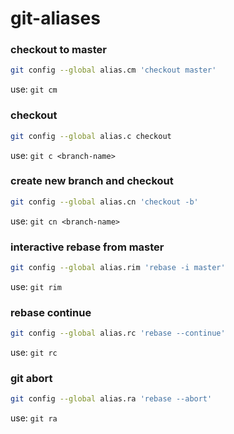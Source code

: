 # git-aliases

### checkout to master
```bash
git config --global alias.cm 'checkout master'
```
use: `git cm`

### checkout
```bash
git config --global alias.c checkout
```

use: `git c <branch-name>`

### create new branch and checkout
```bash
git config --global alias.cn 'checkout -b'
```
use: `git cn <branch-name>`

### interactive rebase from master
```bash
git config --global alias.rim 'rebase -i master'
```
use: `git rim`

### rebase continue
```bash
git config --global alias.rc 'rebase --continue'
```
use: `git rc`

### git abort
```bash
git config --global alias.ra 'rebase --abort'
```
use: `git ra`
